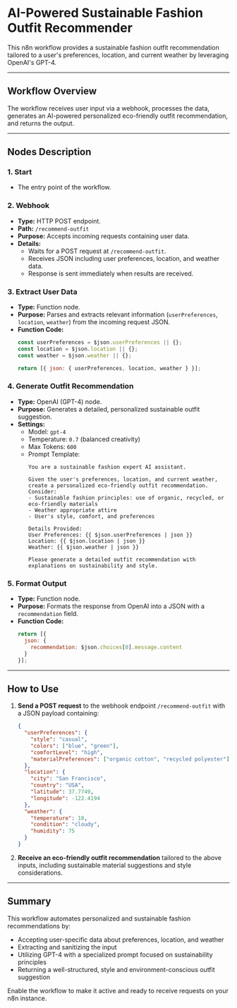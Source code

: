 # AI-Powered Sustainable Fashion Outfit Recommender

This n8n workflow provides a sustainable fashion outfit recommendation tailored to a user's preferences, location, and current weather by leveraging OpenAI's GPT-4.

---

## Workflow Overview

The workflow receives user input via a webhook, processes the data, generates an AI-powered personalized eco-friendly outfit recommendation, and returns the output.

---

## Nodes Description

### 1. Start
- The entry point of the workflow.

### 2. Webhook
- **Type:** HTTP POST endpoint.
- **Path:** `/recommend-outfit`
- **Purpose:** Accepts incoming requests containing user data.
- **Details:**
  - Waits for a POST request at `/recommend-outfit`.
  - Receives JSON including user preferences, location, and weather data.
  - Response is sent immediately when results are received.

### 3. Extract User Data
- **Type:** Function node.
- **Purpose:** Parses and extracts relevant information (`userPreferences`, `location`, `weather`) from the incoming request JSON.
- **Function Code:**
  ```javascript
  const userPreferences = $json.userPreferences || {};
  const location = $json.location || {};
  const weather = $json.weather || {};

  return [{ json: { userPreferences, location, weather } }];
  ```

### 4. Generate Outfit Recommendation
- **Type:** OpenAI (GPT-4) node.
- **Purpose:** Generates a detailed, personalized sustainable outfit suggestion.
- **Settings:**
  - Model: `gpt-4`
  - Temperature: `0.7` (balanced creativity)
  - Max Tokens: `600`
  - Prompt Template:
    ```
    You are a sustainable fashion expert AI assistant.

    Given the user's preferences, location, and current weather, create a personalized eco-friendly outfit recommendation. Consider:
    - Sustainable fashion principles: use of organic, recycled, or eco-friendly materials
    - Weather appropriate attire
    - User's style, comfort, and preferences

    Details Provided:
    User Preferences: {{ $json.userPreferences | json }}
    Location: {{ $json.location | json }}
    Weather: {{ $json.weather | json }}

    Please generate a detailed outfit recommendation with explanations on sustainability and style.
    ```

### 5. Format Output
- **Type:** Function node.
- **Purpose:** Formats the response from OpenAI into a JSON with a `recommendation` field.
- **Function Code:**
  ```javascript
  return [{
    json: {
      recommendation: $json.choices[0].message.content
    }
  }];
  ```

---

## How to Use

1. **Send a POST request** to the webhook endpoint `/recommend-outfit` with a JSON payload containing:

   ```json
   {
     "userPreferences": {
       "style": "casual",
       "colors": ["blue", "green"],
       "comfortLevel": "high",
       "materialPreferences": ["organic cotton", "recycled polyester"]
     },
     "location": {
       "city": "San Francisco",
       "country": "USA",
       "latitude": 37.7749,
       "longitude": -122.4194
     },
     "weather": {
       "temperature": 18,
       "condition": "cloudy",
       "humidity": 75
     }
   }
   ```

2. **Receive an eco-friendly outfit recommendation** tailored to the above inputs, including sustainable material suggestions and style considerations.

---

## Summary

This workflow automates personalized and sustainable fashion recommendations by:

- Accepting user-specific data about preferences, location, and weather
- Extracting and sanitizing the input
- Utilizing GPT-4 with a specialized prompt focused on sustainability principles
- Returning a well-structured, style and environment-conscious outfit suggestion

Enable the workflow to make it active and ready to receive requests on your n8n instance.